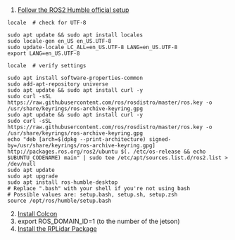 # 
1. [Follow the ROS2 Humble official setup](https://docs.ros.org/en/humble/Installation/Alternatives/Ubuntu-Development-Setup.html)
```
locale  # check for UTF-8

sudo apt update && sudo apt install locales
sudo locale-gen en_US en_US.UTF-8
sudo update-locale LC_ALL=en_US.UTF-8 LANG=en_US.UTF-8
export LANG=en_US.UTF-8

locale  # verify settings

sudo apt install software-properties-common
sudo add-apt-repository universe
sudo apt update && sudo apt install curl -y
sudo curl -sSL https://raw.githubusercontent.com/ros/rosdistro/master/ros.key -o /usr/share/keyrings/ros-archive-keyring.gpg
sudo apt update && sudo apt install curl -y
sudo curl -sSL https://raw.githubusercontent.com/ros/rosdistro/master/ros.key -o /usr/share/keyrings/ros-archive-keyring.gpg
echo "deb [arch=$(dpkg --print-architecture) signed-by=/usr/share/keyrings/ros-archive-keyring.gpg] http://packages.ros.org/ros2/ubuntu $(. /etc/os-release && echo $UBUNTU_CODENAME) main" | sudo tee /etc/apt/sources.list.d/ros2.list > /dev/null
sudo apt update
sudo apt upgrade
sudo apt install ros-humble-desktop
# Replace ".bash" with your shell if you're not using bash
# Possible values are: setup.bash, setup.sh, setup.zsh
source /opt/ros/humble/setup.bash
```
2. [Install Colcon](https://colcon.readthedocs.io/en/released/user/installation.html)
3. export ROS_DOMAIN_ID=1 (to the number of the jetson)
4. [Install the RPLidar Package](https://github.com/Slamtec/sllidar_ros2?tab=readme-ov-file) 
